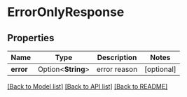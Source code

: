 # ErrorOnlyResponse

## Properties

Name | Type | Description | Notes
------------ | ------------- | ------------- | -------------
**error** | Option<**String**> | error reason | [optional]

[[Back to Model list]](../README.md#documentation-for-models) [[Back to API list]](../README.md#documentation-for-api-endpoints) [[Back to README]](../README.md)
